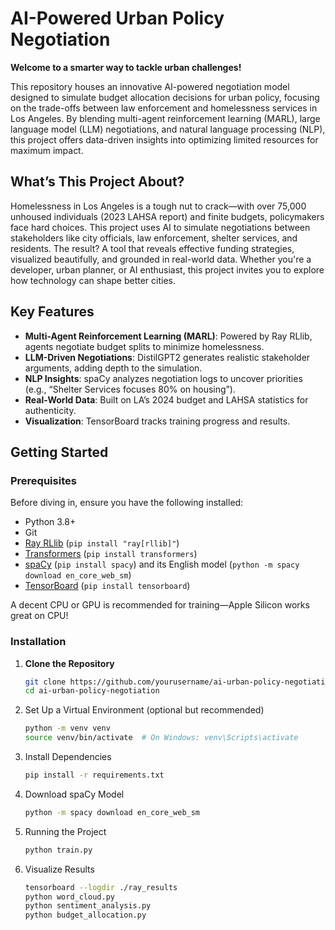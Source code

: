 # AI-Powered Urban Policy Negotiation

**Welcome to a smarter way to tackle urban challenges!**

This repository houses an innovative AI-powered negotiation model designed to simulate budget allocation decisions for urban policy, focusing on the trade-offs between law enforcement and homelessness services in Los Angeles. By blending multi-agent reinforcement learning (MARL), large language model (LLM) negotiations, and natural language processing (NLP), this project offers data-driven insights into optimizing limited resources for maximum impact.

## What’s This Project About?

Homelessness in Los Angeles is a tough nut to crack—with over 75,000 unhoused individuals (2023 LAHSA report) and finite budgets, policymakers face hard choices. This project uses AI to simulate negotiations between stakeholders like city officials, law enforcement, shelter services, and residents. The result? A tool that reveals effective funding strategies, visualized beautifully, and grounded in real-world data. Whether you're a developer, urban planner, or AI enthusiast, this project invites you to explore how technology can shape better cities.

## Key Features

- **Multi-Agent Reinforcement Learning (MARL)**: Powered by Ray RLlib, agents negotiate budget splits to minimize homelessness.
- **LLM-Driven Negotiations**: DistilGPT2 generates realistic stakeholder arguments, adding depth to the simulation.
- **NLP Insights**: spaCy analyzes negotiation logs to uncover priorities (e.g., “Shelter Services focuses 80% on housing”).
- **Real-World Data**: Built on LA’s 2024 budget and LAHSA statistics for authenticity.
- **Visualization**: TensorBoard tracks training progress and results.

## Getting Started

### Prerequisites

Before diving in, ensure you have the following installed:
- Python 3.8+
- Git
- [Ray RLlib](https://docs.ray.io/en/latest/rllib/index.html) (`pip install "ray[rllib]"`)
- [Transformers](https://huggingface.co/docs/transformers/installation) (`pip install transformers`)
- [spaCy](https://spacy.io/usage) (`pip install spacy`) and its English model (`python -m spacy download en_core_web_sm`)
- [TensorBoard](https://www.tensorflow.org/tensorboard/get_started) (`pip install tensorboard`)

A decent CPU or GPU is recommended for training—Apple Silicon works great on CPU!

### Installation

1. **Clone the Repository**  
   ```bash
   git clone https://github.com/yourusername/ai-urban-policy-negotiation.git
   cd ai-urban-policy-negotiation

2. Set Up a Virtual Environment (optional but recommended)
    ```bash
    python -m venv venv
    source venv/bin/activate  # On Windows: venv\Scripts\activate

3. Install Dependencies
    ```bash
    pip install -r requirements.txt

4. Download spaCy Model
    ```bash
    python -m spacy download en_core_web_sm

5. Running the Project
    ```bash
    python train.py

6. Visualize Results
    ```bash
    tensorboard --logdir ./ray_results
    python word_cloud.py
    python sentiment_analysis.py
    python budget_allocation.py